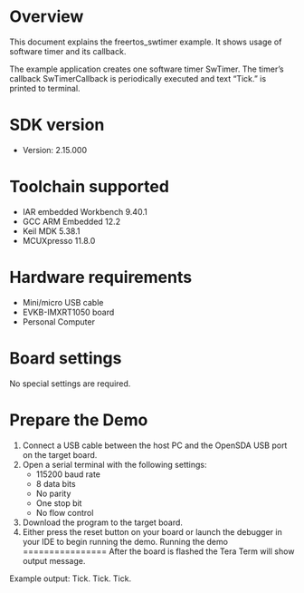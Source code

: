 Overview
========
This document explains the freertos_swtimer example. It shows usage of software timer and its
callback.

The example application creates one software timer SwTimer. The timer’s callback SwTimerCallback is
periodically executed and text “Tick.” is printed to terminal.




SDK version
===========
- Version: 2.15.000

Toolchain supported
===================
- IAR embedded Workbench  9.40.1
- GCC ARM Embedded  12.2
- Keil MDK  5.38.1
- MCUXpresso  11.8.0

Hardware requirements
=====================
- Mini/micro USB cable
- EVKB-IMXRT1050 board
- Personal Computer

Board settings
==============
No special settings are required.

Prepare the Demo
================
1.  Connect a USB cable between the host PC and the OpenSDA USB port on the target board. 
2.  Open a serial terminal with the following settings:
    - 115200 baud rate
    - 8 data bits
    - No parity
    - One stop bit
    - No flow control
3.  Download the program to the target board.
4.  Either press the reset button on your board or launch the debugger in your IDE to begin running the demo.
Running the demo
================
After the board is flashed the Tera Term will show output message.

Example output:
Tick.
Tick.
Tick.

